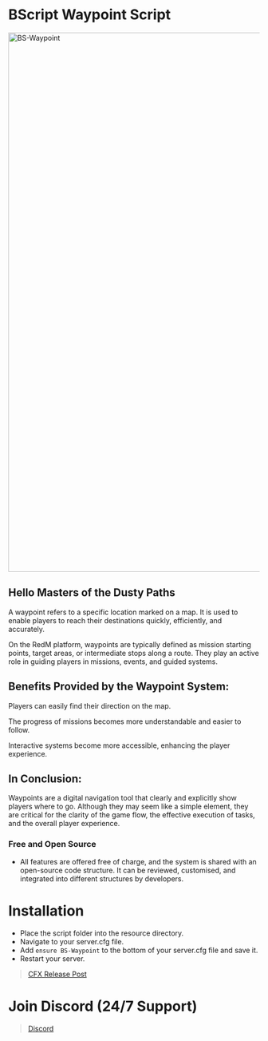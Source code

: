 # BScript Waypoint Script
<img width="1920" height="1080" alt="BS-Waypoint" src="https://github.com/user-attachments/assets/7421f6df-2e03-45e0-a611-e6e4fd2c46d6" />


## Hello Masters of the Dusty Paths

A waypoint refers to a specific location marked on a map. It is used to enable players to reach their destinations quickly, efficiently, and accurately.

On the RedM platform, waypoints are typically defined as mission starting points, target areas, or intermediate stops along a route. They play an active role in guiding players in missions, events, and guided systems.

## Benefits Provided by the Waypoint System:

Players can easily find their direction on the map.

The progress of missions becomes more understandable and easier to follow.

Interactive systems become more accessible, enhancing the player experience.

## In Conclusion:

Waypoints are a digital navigation tool that clearly and explicitly show players where to go. Although they may seem like a simple element, they are critical for the clarity of the game flow, the effective execution of tasks, and the overall player experience.


### Free and Open Source
- All features are offered free of charge, and the system is shared with an open-source code structure. It can be reviewed, customised, and integrated into different structures by developers.

# Installation
- Place the script folder into the resource directory.
- Navigate to your server.cfg file.
- Add `ensure BS-Waypoint` to the bottom of your server.cfg file and save it.
- Restart your server.

> [CFX Release Post](https://forum.cfx.re/t/bs-combatlog-free-opensource/5357417)

# Join Discord (24/7 Support)
> [Discord](https://discord.gg/dxVJ2wxfc6)
